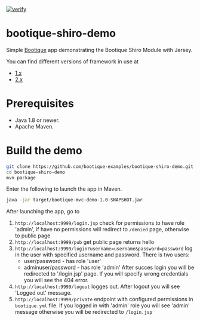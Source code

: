 [![verify](https://github.com/bootique-examples/bootique-shiro-demo/actions/workflows/verify.yml/badge.svg)](https://github.com/bootique-examples/bootique-shiro-demo/actions/workflows/verify.yml)
# bootique-shiro-demo

Simple [Bootique](http://bootique.io) app demonstrating the Bootique Shiro Module with Jersey.

You can find different versions of framework in use at
* [1.x](https://github.com/bootique-examples/bootique-shiro-demo/tree/1.x)
* [2.x](https://github.com/bootique-examples/bootique-shiro-demo/tree/2.x)

# Prerequisites
* Java 1.8 or newer.
* Apache Maven.

# Build the demo

```bash
git clone https://github.com/bootique-examples/bootique-shiro-demo.git
cd bootique-shiro-demo
mvn package
```
Enter the following to launch the app in Maven.

```bash
java -jar target/bootique-mvc-demo-1.0-SNAPSHOT.jar
```

After launching the app, go to

1. `http://localhost:9999/login.jsp` check for permissions to have role 'admin', if have no permissions will redirect to `/denied` page, otherwise to public page
2. `http://localhost:9999/pub` get public page returns hello
3. `http://localhost:9999/login?username=username&password=password` log in the user with specified username and password.
    There is two users:
    * user/password - has role 'user'
    * adminuser/password - has role 'admin'
    After succes login you will be redirected to '/login.jsp' page. If you will specify wrong credentials you will see the 404 error.
4.  `http://localhost:9999/logout` logges out. After logout you will see 'Logged out' message.
5.  `http://localhost:9999/private` endpoint with configured  permissions in `bootique.yml` file. 
If you logged in with 'admin' role you will see 'admin' message otherwise you will be redirected to `/login.jsp`


